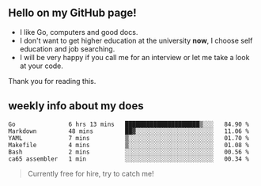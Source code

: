 ## Hello on my GitHub page!

- I like Go, computers and good docs.
- I don't want to get higher education at the university **now**, I choose self education and job searching.
- I will be very happy if you call me for an interview or let me take a look at your code.

Thank you for reading this.

## weekly info about my does
<!--START_SECTION:waka-->

```text
Go               6 hrs 13 mins   █████████████████████▒░░░   84.90 %
Markdown         48 mins         ██▓░░░░░░░░░░░░░░░░░░░░░░   11.06 %
YAML             7 mins          ▒░░░░░░░░░░░░░░░░░░░░░░░░   01.70 %
Makefile         4 mins          ▒░░░░░░░░░░░░░░░░░░░░░░░░   01.08 %
Bash             2 mins          ░░░░░░░░░░░░░░░░░░░░░░░░░   00.56 %
ca65 assembler   1 min           ░░░░░░░░░░░░░░░░░░░░░░░░░   00.34 %
```

<!--END_SECTION:waka-->

> Currently free for hire, try to catch me!
